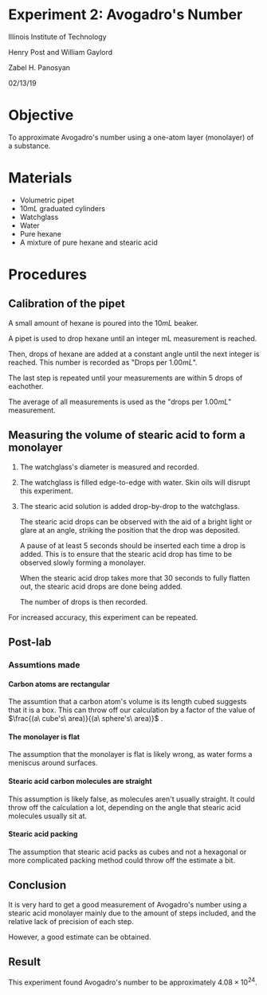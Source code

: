 <script type="text/javascript"
src="https://cdnjs.cloudflare.com/ajax/libs/mathjax/2.7.4/MathJax.js?config=TeX-AMS_HTML-full"></script>

<!-- https://www.tablesgenerator.com/markdown_tables# -->

# Experiment 2: Avogadro's Number

Illinois Institute of Technology

Henry Post and William Gaylord

Zabel H. Panosyan

02/13/19

# Objective

To approximate Avogadro's number using a one-atom layer (monolayer) of a
substance.

# Materials

- Volumetric pipet
- $10mL$ graduated cylinders
- Watchglass
- Water
- Pure hexane
- A mixture of pure hexane and stearic acid

# Procedures

## Calibration of the pipet

A small amount of hexane is poured into the $10mL$ beaker.

A pipet is used to drop hexane until an integer mL measurement is reached.

Then, drops of hexane are added at a constant angle until the next integer is
reached. This number is recorded as "Drops per $1.00mL$".

The last step is repeated until your measurements are within 5 drops of
eachother.

The average of all measurements is used as the "drops per $1.00mL$" measurement.

## Measuring the volume of stearic acid to form a monolayer

1.  The watchglass's diameter is measured and recorded.
2.  The watchglass is filled edge-to-edge with water. Skin oils will disrupt this experiment.
3.  The stearic acid solution is added drop-by-drop to the watchglass.

    The stearic acid drops can be observed with the aid of a bright light or
    glare at an angle, striking the position that the drop was deposited.
    
    A pause of at least 5 seconds should be inserted each time a drop is added.
    This is to ensure that the stearic acid drop has time to be observed slowly
    forming a monolayer.
    
    When the stearic acid drop takes more that 30 seconds to fully flatten out,
    the stearic acid drops are done being added.
    
    The number of drops is then recorded.
    
For increased accuracy, this experiment can be repeated.

## Post-lab

### Assumtions made

#### Carbon atoms are rectangular

The assumtion that a carbon atom's volume is its length cubed suggests that it
is a box. This can throw off our calculation by a factor of the value of 
$\frac{(a\ cube's\ area)}{(a\ sphere's\ area)}$
.

#### The monolayer is flat

The assumption that the monolayer is flat is likely wrong, as water forms a
meniscus around surfaces.

#### Stearic acid carbon molecules are straight

This assumption is likely false, as molecules aren't usually straight. It could
throw off the calculation a lot, depending on the angle that stearic acid
molecules usually sit at.

#### Stearic acid packing

The assumption that stearic acid packs as cubes and not a hexagonal or
more complicated packing method could throw off the estimate a bit.

## Conclusion

It is very hard to get a good measurement of Avogadro's number using a stearic
acid monolayer mainly due to the amount of steps included, and the relative lack
of precision of each step.

However, a good estimate can be obtained.

## Result

This experiment found Avogadro's number to be approximately $4.08 \times {10}^{24}$.
